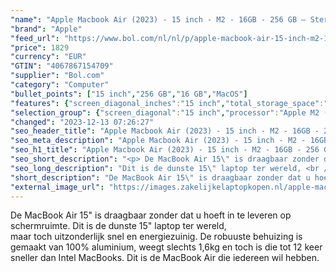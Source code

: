 ```yaml
---
"name": "Apple Macbook Air (2023) - 15 inch - M2 - 16GB - 256 GB – Sterrenlicht"
"brand": "Apple"
"feed_url": "https://www.bol.com/nl/nl/p/apple-macbook-air-15-inch-m2-16gb-256-gb-sterrenlicht/9300000156363343"
"price": 1829
"currency": "EUR"
"GTIN": "4067867154709"
"supplier": "Bol.com"
"category": "Computer"
"bullet_points": ["15 inch","256 GB","16 GB","MacOS"]
"features": {"screen_diagonal_inches":"15 inch","total_storage_space":"256 GB","memory_size":"16 GB","operating_system":"MacOS"}
"selection_group": {"screen_diagonal":"15 inch","processor":"Apple M2 (2023)","changed_price_past_3_days":false,"product_family":"MacBook Air"}
"changed": "2023-12-13 07:26:27"
"seo_header_title": "Apple Macbook Air (2023) - 15 inch - M2 - 16GB - 256 GB – Sterrenlicht"
"seo_meta_description": "Apple Macbook Air (2023) - 15 inch - M2 - 16GB - 256 GB – Sterrenlicht"
"seo_h1_title": "Apple Macbook Air (2023) - 15 inch - M2 - 16GB - 256 GB – Sterrenlicht"
"seo_short_description": "<p> De MacBook Air 15\" is draagbaar zonder dat u hoeft in te leveren op schermruimte."
"seo_long_description": "Dit is de dunste 15\" laptop ter wereld, <br />maar toch uitzonderlijk snel en energiezuinig. De robuuste behuizing is gemaakt van 100% aluminium, weegt slechts 1,6kg en toch is die tot 12 keer sneller dan Intel MacBooks. Dit is de MacBook Air die iedereen wil hebben. </p>"
"short_description": "De MacBook Air 15\" is draagbaar zonder dat u hoeft in te leveren op schermruimte. Dit is de dunste 15\" laptop ter wereld, maar toch uitzonderlijk snel en energiezuinig. De robuuste behuizing is gemaakt van 100% aluminium, weegt slechts 1,6kg en toch is die tot 12 keer sneller dan Intel MacBooks. Dit is de MacBook Air die iedereen wil hebben."
"external_image_url": "https://images.zakelijkelaptopkopen.nl/apple-macbook-air-15-inch-m2-16gb-256-gb-sterrenlicht.webp"
---
```


<p> De MacBook Air 15" is draagbaar zonder dat u hoeft in te leveren op schermruimte. Dit is de dunste 15" laptop ter wereld, <br />maar toch uitzonderlijk snel en energiezuinig. De robuuste behuizing is gemaakt van 100% aluminium, weegt slechts 1,6kg en toch is die tot 12 keer sneller dan Intel MacBooks. Dit is de MacBook Air die iedereen wil hebben. </p>